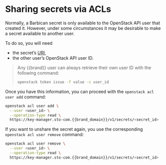 # Sharing secrets via ACLs

Normally, a Barbican secret is only available to the OpenStack API user that created it.
However, under some circumstances it may be desirable to make a secret available to another user.

To do so, you will need

* the secret’s [URI](https://en.wikipedia.org/wiki/Uniform_Resource_Identifier),
* the other user’s OpenStack API user ID.

> Any {{brand}} user can always retrieve their own user ID with the following command:
>
> ```bash
> openstack token issue -f value -c user_id
> ```

Once you have this information, you can proceed with the `openstack acl user add` command:

```bash
openstack acl user add \
  --user <user_id> \
  --operation-type read \
  https://key-manager.sto-com.{{brand_domain}}/v1/secrets/<secret_id>
```

If you want to unshare the secret again, you use the corresponding `openstack acl user remove` command:

```bash
openstack acl user remove \
  --user <user_id> \
  --operation-type read \
  https://key-manager.sto-com.{{brand_domain}}/v1/secrets/<secret_id>
```
